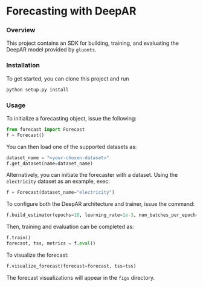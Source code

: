 # Forecasting with DeepAR

### Overview

This project contains an SDK for building, training, and evaluating the DeepAR model provided by `gluonts`. 

### Installation

To get started, you can clone this project and run 
```bash
python setup.py install
```

### Usage

To initialize a forecasting object, issue the following: 
```python 
from forecast import Forecast
f = Forecast()
```

You can then load one of the supported datasets as: 
```python
dataset_name = "<your-chosen-dataset>"
f.get_dataset(name=dataset_name)
```

Alternatively, you can initiate the forecaster with a dataset. Using the `electricity` 
dataset as an example, exec: 
```python
f = Forecast(dataset_name="electricity")
```
To configure both the DeepAR architecture and trainer, issue the command: 
```python
f.build_estimator(epochs=10, learning_rate=1e-3, num_batches_per_epoch=100, context_length=336)
```

Then, training and evaluation can be completed as: 
```python
f.train()
forecast, tss, metrics = f.eval()
```

To visualize the forecast: 
```python
f.visualize_forecast(forecast=forecast, tss=tss)
```
The forecast visualizations will appear in the `figs` directory.